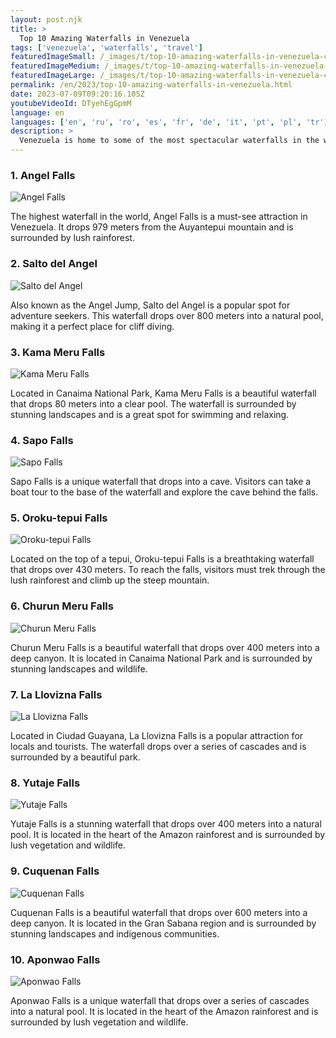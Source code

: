 ```yaml
---
layout: post.njk
title: >
  Top 10 Amazing Waterfalls in Venezuela
tags: ['venezuela', 'waterfalls', 'travel']
featuredImageSmall: /_images/t/top-10-amazing-waterfalls-in-venezuela-cover-en-small.webp
featuredImageMedium: /_images/t/top-10-amazing-waterfalls-in-venezuela-cover-en-medium.webp
featuredImageLarge: /_images/t/top-10-amazing-waterfalls-in-venezuela-cover-en-large.webp
permalink: /en/2023/top-10-amazing-waterfalls-in-venezuela.html
date: 2023-07-09T09:20:16.105Z
youtubeVideoId: DTyehEgGpmM
language: en
languages: ['en', 'ru', 'ro', 'es', 'fr', 'de', 'it', 'pt', 'pl', 'tr']
description: >
  Venezuela is home to some of the most spectacular waterfalls in the world. From the highest waterfall to the longest uninterrupted drop, here are the top 10 amazing waterfalls in Venezuela that are worth visiting.
---
```


### 1. Angel Falls

![Angel Falls](/_images/c/c2c822ec04d621b09a6f5da051b88acd-medium.webp)

The highest waterfall in the world, Angel Falls is a must-see attraction in Venezuela. It drops 979 meters from the Auyantepui mountain and is surrounded by lush rainforest.

### 2. Salto del Angel

![Salto del Angel](/_images/0/07cc360926fd25ae2d2bdbf2707dcc95-medium.webp)

Also known as the Angel Jump, Salto del Angel is a popular spot for adventure seekers. This waterfall drops over 800 meters into a natural pool, making it a perfect place for cliff diving.

### 3. Kama Meru Falls

![Kama Meru Falls](/_images/6/6c73bcea4d6357e077378c2336042461-medium.webp)

Located in Canaima National Park, Kama Meru Falls is a beautiful waterfall that drops 80 meters into a clear pool. The waterfall is surrounded by stunning landscapes and is a great spot for swimming and relaxing.

### 4. Sapo Falls

![Sapo Falls](/_images/0/065bd62b126eb9ee8a6114a0b2d3a4d1-medium.webp)

Sapo Falls is a unique waterfall that drops into a cave. Visitors can take a boat tour to the base of the waterfall and explore the cave behind the falls.

### 5. Oroku-tepui Falls

![Oroku-tepui Falls](/_images/c/c2c822ec04d621b09a6f5da051b88acd-medium.webp)

Located on the top of a tepui, Oroku-tepui Falls is a breathtaking waterfall that drops over 430 meters. To reach the falls, visitors must trek through the lush rainforest and climb up the steep mountain.

### 6. Churun Meru Falls

![Churun Meru Falls](/_images/c/c2c822ec04d621b09a6f5da051b88acd-medium.webp)

Churun Meru Falls is a beautiful waterfall that drops over 400 meters into a deep canyon. It is located in Canaima National Park and is surrounded by stunning landscapes and wildlife.

### 7. La Llovizna Falls

![La Llovizna Falls](/_images/9/930fe5f820c22dd7ab71a8ba78f406a4-medium.webp)

Located in Ciudad Guayana, La Llovizna Falls is a popular attraction for locals and tourists. The waterfall drops over a series of cascades and is surrounded by a beautiful park.

### 8. Yutaje Falls

![Yutaje Falls](/_images/8/8e070a4fadf73af354c6388ce86a12e7-medium.webp)

Yutaje Falls is a stunning waterfall that drops over 400 meters into a natural pool. It is located in the heart of the Amazon rainforest and is surrounded by lush vegetation and wildlife.

### 9. Cuquenan Falls

![Cuquenan Falls](/_images/8/8d3cc29e9ddd171b74f63210ecca3766-medium.webp)

Cuquenan Falls is a beautiful waterfall that drops over 600 meters into a deep canyon. It is located in the Gran Sabana region and is surrounded by stunning landscapes and indigenous communities.

### 10. Aponwao Falls

![Aponwao Falls](/_images/e/e46efd41a87ccb5a03977669c90f2cf3-medium.webp)

Aponwao Falls is a unique waterfall that drops over a series of cascades into a natural pool. It is located in the heart of the Amazon rainforest and is surrounded by lush vegetation and wildlife.

